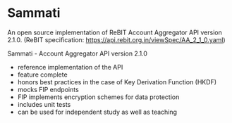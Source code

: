 # Sammati
An open source implementation of ReBIT Account Aggregator API version 2.1.0.
(ReBIT specification: https://api.rebit.org.in/viewSpec/AA_2_1_0.yaml)

Sammati - Account Aggregator API version 2.1.0
   - reference implementation of the API
   - feature complete
   - honors best practices in the case of Key Derivation Function (HKDF)
   - mocks FIP endpoints
   - FIP implements encryption schemes for data protection
   - includes unit tests
   - can be used for independent study as well as teaching



